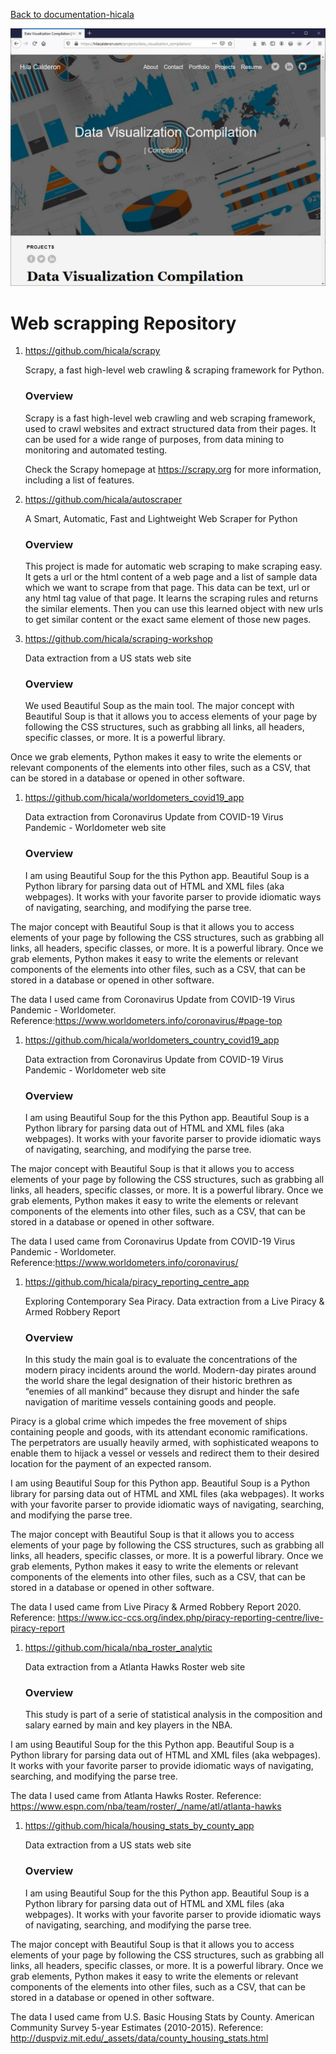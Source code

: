 [Back to documentation-hicala]( https://github.com/hicala/documentation-hicala)

![Data Visualization Compilation](https://github.com/hicala/documentation-hicala/blob/main/images/Data-Visualization-Compilation.jpg)

# Web scrapping Repository

1. https://github.com/hicala/scrapy

   Scrapy, a fast high-level web crawling & scraping framework for Python.

   ### Overview

   Scrapy is a fast high-level web crawling and web scraping framework, used to crawl websites and extract structured data from their pages. It can be used    for a wide range of purposes, from data mining to monitoring and automated testing.

   Check the Scrapy homepage at https://scrapy.org for more information, including a list of features.

1. https://github.com/hicala/autoscraper

   A Smart, Automatic, Fast and Lightweight Web Scraper for Python

   ### Overview

   This project is made for automatic web scraping to make scraping easy. It gets a url or the html content of a web page and a list of sample data which  we want to scrape from that page. This data can be text, url or any html tag value of that page. It learns the scraping rules and returns the similar elements. Then you can use this learned object with new urls to get similar content or the exact same element of those new pages.

1. https://github.com/hicala/scraping-workshop

   Data extraction from a US stats web site 

   ### Overview

   We used Beautiful Soup as the main tool. The major concept with Beautiful Soup is that it allows you to access elements of your page by following the CSS structures, such as grabbing all links, all headers, specific classes, or more. It is a powerful library.

Once we grab elements, Python makes it easy to write the elements or relevant components of the elements into other files, such as a CSV, that can be stored in a database or opened in other software.

1. https://github.com/hicala/worldometers_covid19_app

   Data extraction from Coronavirus Update from COVID-19 Virus Pandemic - Worldometer web site 

   ### Overview

   I am using Beautiful Soup for the this Python app. Beautiful Soup is a Python library for parsing data out of HTML and XML files (aka webpages). It works with your favorite parser to provide idiomatic ways of navigating, searching, and modifying the parse tree.

The major concept with Beautiful Soup is that it allows you to access elements of your page by following the CSS structures, such as grabbing all links, all headers, specific classes, or more. It is a powerful library. Once we grab elements, Python makes it easy to write the elements or relevant components of the elements into other files, such as a CSV, that can be stored in a database or opened in other software.

The data I used came from Coronavirus Update from COVID-19 Virus Pandemic - Worldometer. Reference:https://www.worldometers.info/coronavirus/#page-top

1. https://github.com/hicala/worldometers_country_covid19_app

   Data extraction from Coronavirus Update from COVID-19 Virus Pandemic - Worldometer web site 
   
   ### Overview

   I am using Beautiful Soup for the this Python app. Beautiful Soup is a Python library for parsing data out of HTML and XML files (aka webpages). It works with your favorite parser to provide idiomatic ways of navigating, searching, and modifying the parse tree.

The major concept with Beautiful Soup is that it allows you to access elements of your page by following the CSS structures, such as grabbing all links, all headers, specific classes, or more. It is a powerful library. Once we grab elements, Python makes it easy to write the elements or relevant components of the elements into other files, such as a CSV, that can be stored in a database or opened in other software.

The data I used came from Coronavirus Update from COVID-19 Virus Pandemic - Worldometer. Reference:https://www.worldometers.info/coronavirus/

1. https://github.com/hicala/piracy_reporting_centre_app

   Exploring Contemporary Sea Piracy. Data extraction from a Live Piracy & Armed Robbery Report 
   
   ### Overview

   In this study the main goal is to evaluate the concentrations of the modern piracy incidents around the world. Modern-day pirates around the world share the legal designation of their historic brethren as “enemies of all mankind” because they disrupt and hinder the safe navigation of maritime vessels containing goods and people.

Piracy is a global crime which impedes the free movement of ships containing people and goods, with its attendant economic ramifications. The perpetrators are usually heavily armed, with sophisticated weapons to enable them to hijack a vessel or vessels and redirect them to their desired location for the payment of an expected ransom.

I am using Beautiful Soup for this Python app. Beautiful Soup is a Python library for parsing data out of HTML and XML files (aka webpages). It works with your favorite parser to provide idiomatic ways of navigating, searching, and modifying the parse tree.

The major concept with Beautiful Soup is that it allows you to access elements of your page by following the CSS structures, such as grabbing all links, all headers, specific classes, or more. It is a powerful library. Once we grab elements, Python makes it easy to write the elements or relevant components of the elements into other files, such as a CSV, that can be stored in a database or opened in other software.

The data I used came from Live Piracy & Armed Robbery Report 2020. Reference: https://www.icc-ccs.org/index.php/piracy-reporting-centre/live-piracy-report


1. https://github.com/hicala/nba_roster_analytic

   Data extraction from a Atlanta Hawks Roster web site 
   
   ### Overview

   This study is part of a serie of statistical analysis in the composition and salary earned by main and key players in the NBA.

I am using Beautiful Soup for the this Python app. Beautiful Soup is a Python library for parsing data out of HTML and XML files (aka webpages). It works with your favorite parser to provide idiomatic ways of navigating, searching, and modifying the parse tree.

The data I used came from Atlanta Hawks Roster. Reference: https://www.espn.com/nba/team/roster/_/name/atl/atlanta-hawks


1. https://github.com/hicala/housing_stats_by_county_app

   Data extraction from a US stats web site 
   
   ### Overview

   I am using Beautiful Soup for the this Python app. Beautiful Soup is a Python library for parsing data out of HTML and XML files (aka webpages). It works with your favorite parser to provide idiomatic ways of navigating, searching, and modifying the parse tree.

The major concept with Beautiful Soup is that it allows you to access elements of your page by following the CSS structures, such as grabbing all links, all headers, specific classes, or more. It is a powerful library. Once we grab elements, Python makes it easy to write the elements or relevant components of the elements into other files, such as a CSV, that can be stored in a database or opened in other software.

The data I used came from U.S. Basic Housing Stats by County. American Community Survey 5-year Estimates (2010-2015). Reference: http://duspviz.mit.edu/_assets/data/county_housing_stats.html
